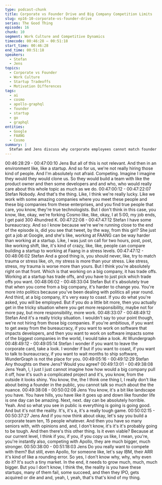 ```yaml
---
type: podcast-chunk
title: Corporate vs Founder Drive and Big Company Competition Limits
slug: ep16-10-corporate-vs-founder-drive
series: The Good Thing
episode: 16
chunk: 10
segment: Work Culture and Competitive Dynamics
timecode: 00:46:28 – 00:51:18
start_time: 00:46:28
end_time: 00:51:18
speakers:
  - Stefan
  - Jens
topics:
  - Corporate vs Founder
  - Work Culture
  - Startup Tradeoffs
  - Motivation Differences
tags:
  - ai
  - cosmo
  - apollo-graphql
  - founder
  - startup
  - go
  - graphql
entities:
  - Google
  - FAANG
  - Cosmo
summary: |
  Stefan and Jens discuss why corporate employees cannot match founder dedication when competing. They explore the tradeoffs between big company stability and startup intensity, referencing a Google employee's tweet about FAANG stress levels. The conversation highlights how corporate environments with politics, bureaucracy, and ability to "coast" create fundamentally different motivation structures than founder-driven startups where personal investment drives relentless focus.
---
```


00:46:28:29 - 00:47:00:10
Jens
But all of this is not relevant. And then in an environment like, like a startup. And so for us, we're
not really hiring those kind of people. And I'm absolutely not afraid. Competing. Imagine I
imagine they would they would clone us. So they would build a team with like the product owner
and then some developers and and who, who would really care about this whole topic as much
as we do.
00:47:00:12 - 00:47:22:07
Stefan
Nobody. And that's the thing. Like, I think we're really lucky. Like we work with some amazing
companies where you meet these people and these big companies from these enterprises, and
you find true people that care, you know, they're true technologists. But I don't think in this case,
you know, like, okay, we're forking Cosmo like, like, okay, I at 5:00, my job ends, I get paid 300
4hundred K.
00:47:22:08 - 00:47:47:12
Stefan
I have some bureaucracy. And so I know because we're we're running close to the end of the
episode is, did you see that tweet, by the way, from this girl? She just got a job at Google, and
she's like, working at FAANG can be way harder than working at a startup. Like, I was just on
call for two hours, post, post, like working shift, like, it's kind of crazy, like, like, people can
compare building a startup to working at Faang in a stress levels.
00:47:47:12 - 00:48:06:02
Stefan
And a good thing is, you should never, like, try to match trauma or stress like, oh, my stress is
more than your stress. Like stress, stress, my trauma is worse more than yours. But I think
you're absolutely right on that front. Which is that working on a big company, it has trade offs.
Working at a startup has trade offs, and you have to just pick which trade offs you want.
00:48:06:02 - 00:48:33:04
Stefan
But it's absolutely true that when you come from a big company, it's harder to change you.
You're more into politics because you've been dealing with politics all year round. And third, at a
big company, it's very easy to coast. If you do what you're asked, you will be employed. But if
you do a little bit more, then you actually get in the tricky situation where you get more
responsibility, maybe not for more pay, but more responsibility, more work.
00:48:33:07 - 00:48:49:12
Stefan
And it's a really tricky situation. I wouldn't say to your point though, we're not hiring from those
big companies. If you're ambitious, if you want to get away from the bureaucracy, if you want to
work on software that impacts developers, and then you want to work on software impacts some
of the biggest companies in the world, I would take a look. At Wundergraph
00:48:49:12 - 00:49:05:14
Stefan
I wonder if you want to leave the corporate card, take a look. I wonder if but if you want to coast,
if you want to talk to bureaucracy, if you want to wait months to ship software, WunderGraph is
not the place for you.
00:49:05:16 - 00:49:12:29
Stefan
Any thoughts on there Jens? Would you agree?
00:49:13:01 - 00:49:38:08
Jens
Yeah, I, I just I just cannot imagine how how would a big company pull it off, how it's such a
complicated project and it's, you know, from the outside it looks shiny. You know, the, the I think
one thing I, I really don't like about being a founder in the public, you cannot talk so much about
the the nuance.
00:49:38:08 - 00:50:02:08
Jens
You know, it's a bit like landscape you have. You have hills, you have like it goes up and down
like founder life is one day can be amazing. Next, next. day can be absolutely horrible. Yeah.
And so what you see in public is everything is going is going good. And but it's not the reality.
It's, it's a, it's a really tough game.
00:50:02:15 - 00:50:37:27
Jens
And if you now think about okay, let's say you build a corporate team ten, 15 people whatever.
And then you have so many seniors with, with opinions and, and, I don't know, it's it's it's
probably going to be tough. And then there's this other thing. Is it even viable? Because at our
current level, I think if you, if you, if you copy us like, I mean, you're, you're instantly also,
competing with Apollo, they are much bigger, much stronger.
00:50:38:00 - 00:51:18:03
Jens
Do you really want to compete with them? But still, even Apollo, for someone like, let's say IBM,
their ARR it's kind of like a rounding error. So yes, I don't know why, why, why even do it? It's
such a tiny market. In the end, it needs to grow much, much, much bigger. But you I don't know,
I think the, the reality is you have these startups, many of them fail, some succeed, and then
they IPO, gets acquired or die and and, yeah, I, yeah, that's that's kind of my thing.